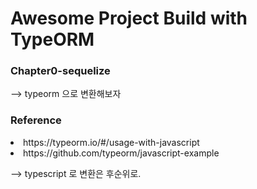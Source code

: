 # Awesome Project Build with TypeORM


### Chapter0-sequelize

--> typeorm 으로 변환해보자


### Reference
<li>https://typeorm.io/#/usage-with-javascript</li>
<li>https://github.com/typeorm/javascript-example</li>

--> typescript 로 변환은 후순위로.
